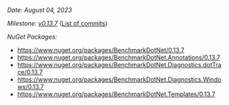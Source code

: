_Date: August 04, 2023_

_Milestone: [v0.13.7](https://github.com/dotnet/BenchmarkDotNet/issues?q=milestone%3Av0.13.7)_
([List of commits](https://github.com/dotnet/BenchmarkDotNet/compare/v0.13.6...v0.13.7))

_NuGet Packages:_
* https://www.nuget.org/packages/BenchmarkDotNet/0.13.7
* https://www.nuget.org/packages/BenchmarkDotNet.Annotations/0.13.7
* https://www.nuget.org/packages/BenchmarkDotNet.Diagnostics.dotTrace/0.13.7
* https://www.nuget.org/packages/BenchmarkDotNet.Diagnostics.Windows/0.13.7
* https://www.nuget.org/packages/BenchmarkDotNet.Templates/0.13.7

